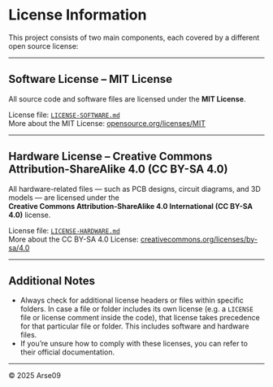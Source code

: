 # License Information

This project consists of two main components, each covered by a different open source license:

---

## Software License – MIT License

All source code and software files are licensed under the **MIT License**.

License file: [`LICENSE-SOFTWARE.md`](./LICENSE-SOFTWARE.md)  
More about the MIT License: [opensource.org/licenses/MIT](https://opensource.org/licenses/MIT)

---

## Hardware License – Creative Commons Attribution-ShareAlike 4.0 (CC BY-SA 4.0)

All hardware-related files — such as PCB designs, circuit diagrams, and 3D models — are licensed under the  
**Creative Commons Attribution-ShareAlike 4.0 International (CC BY-SA 4.0)** license.

License file: [`LICENSE-HARDWARE.md`](./LICENSE-HARDWARE.md)  
More about the CC BY-SA 4.0 License: [creativecommons.org/licenses/by-sa/4.0](https://creativecommons.org/licenses/by-sa/4.0)

---

## Additional Notes

- Always check for additional license headers or files within specific folders. In case a file or folder includes its own license (e.g. a `LICENSE` file or license comment inside the code), that license takes precedence for that particular file or folder. This includes software and hardware files.
- If you’re unsure how to comply with these licenses, you can refer to their official documentation.

---

© 2025 Arse09
